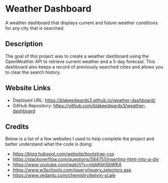 # Weather Dashboard

A weather dashboard that displays current and future weather conditions for any city that is searched.

## Description

The goal of this project was to create a weather dashboard using the OpenWeather API to retrieve current weather and a 5-day forecast. This dashboard also keeps a record of previously searched cities and allows you to clear the search history. 

## Website Links

- Deployed URL: https://blakeedwards3.github.io/weather-dashboard/
- GitHub Repository: https://github.com/blakeedwards3/weather-dashboard

## Credits

Below is a list of a few websites I used to help complete the project and better understand what the code is doing:

- https://blog.hubspot.com/website/bootstrap-css
- https://stackoverflow.com/questions/584751/inserting-html-into-a-div
- https://www.youtube.com/watch?v=mbkKbhSbWKA
- https://www.w3schools.com/jquery/jquery_selectors.asp
- https://www.vedantu.com/chemistry/kelvin-scale